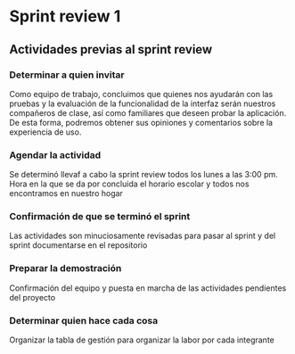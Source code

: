 # Sprint review 1
## Actividades previas al sprint review
### Determinar a quien invitar
Como equipo de trabajo, concluimos que quienes nos ayudarán con las pruebas y la evaluación de la funcionalidad de la interfaz serán nuestros compañeros de clase, así como familiares que deseen probar la aplicación. De esta forma, podremos obtener sus opiniones y comentarios sobre la experiencia de uso.
### Agendar la actividad
Se determinó llevaf a cabo la sprint review todos los lunes a las 3:00 pm. Hora en la que se da por concluida el horario escolar y todos nos encontramos en nuestro hogar
### Confirmación de que se terminó el sprint
Las actividades son minuciosamente revisadas para pasar al sprint y del sprint documentarse en el repositorio
### Preparar la demostración
Confirmación del equipo y puesta en marcha de las actividades pendientes del proyecto
### Determinar quien hace cada cosa
Organizar la tabla de gestión para organizar la labor por cada integrante
